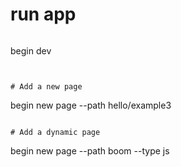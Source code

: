 # run app
```
```
begin dev
```


# Add a new page
```
begin new page --path hello/example3
```

# Add a dynamic page
``` 
begin new page --path boom --type js
```
